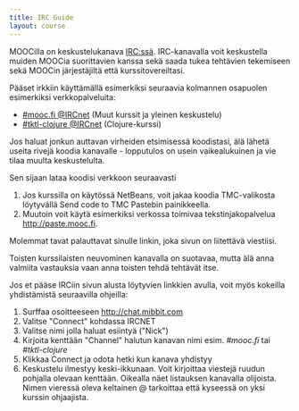 ```yaml
---
title: IRC Guide
layout: course
---
```


MOOCilla on keskustelukanava [IRC:ssä](http://fi.wikipedia.org/wiki/IRC). IRC-kanavalla voit keskustella muiden MOOCia suorittavien kanssa sekä saada tukea tehtävien tekemiseen sekä MOOCin järjestäjiltä että kurssitovereiltasi.

Pääset irkkiin käyttämällä esimerkiksi seuraavia kolmannen osapuolen esimerkiksi verkkopalveluita:

- [#mooc.fi @IRCnet](http://chat.mibbit.com/?server=ircnet.eversible.com&channel=%23mooc.fi) (Muut kurssit ja yleinen keskustelu) 
- [#tktl-clojure @IRCnet](http://chat.mibbit.com/?server=ircnet.eversible.com&channel=%23tktl-clojure) (Clojure-kurssi)

Jos haluat jonkun auttavan virheiden etsimisessä koodistasi, älä lähetä useita rivejä koodia kanavalle - lopputulos on usein vaikealukuinen ja vie tilaa muulta keskustelulta. 

Sen sijaan lataa koodisi verkkoon seuraavasti

1. Jos kurssilla on käytössä NetBeans, voit jakaa koodia TMC-valikosta löytyvällä Send code to TMC Pastebin painikkeella. 
2. Muutoin voit käytä esimerkiksi verkossa toimivaa tekstinjakopalvelua <http://paste.mooc.fi>. 

Molemmat tavat palauttavat sinulle linkin, joka sivun on liitettävä viestiisi. 

Toisten kurssilaisten neuvominen kanavalla on suotavaa, mutta älä anna valmiita vastauksia vaan anna toisten tehdä tehtävät itse.

Jos et pääse IRCiin sivun alusta löytyvien linkkien avulla, voit myös kokeilla yhdistämistä seuraavilla ohjeilla:

1. Surffaa osoitteeseen <http://chat.mibbit.com>
2. Valitse "Connect" kohdassa IRCNET
3. Valitse nimi jolla haluat esiintyä ("Nick")
4. Kirjoita kenttään "Channel" halutun kanavan nimi esim. *#mooc.fi* tai *#tktl-clojure*
5. Klikkaa Connect ja odota hetki kun kanava yhdistyy
6. Keskustelu ilmestyy keski-ikkunaan. Voit kirjoittaa viestejä ruudun pohjalla olevaan kenttään. Oikealla näet listauksen kanavalla olijoista. Nimen vieressä oleva keltainen @ tarkoittaa että kyseessä on yksi kurssin ohjaajista.
